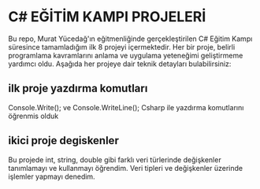 # **C# EĞİTİM KAMPI PROJELERİ**
Bu repo, Murat Yücedağ'ın eğitmenliğinde gerçekleştirilen C# Eğitim Kampı süresince tamamladığım ilk 8 projeyi içermektedir. Her bir proje, belirli programlama kavramlarını anlama ve uygulama yeteneğimi geliştirmeme yardımcı oldu. Aşağıda her projeye dair teknik detayları bulabilirsiniz:
## **ilk proje yazdırma komutları**
Console.Write(); ve Console.WriteLine(); Csharp ile yazdırma komutlarını öğrenmis olduk
## **ikici proje degiskenler**
Bu projede int, string, double gibi farklı veri türlerinde değişkenler tanımlamayı ve kullanmayı öğrendim. Veri tipleri ve değişkenler üzerinde işlemler yapmayı denedim.
